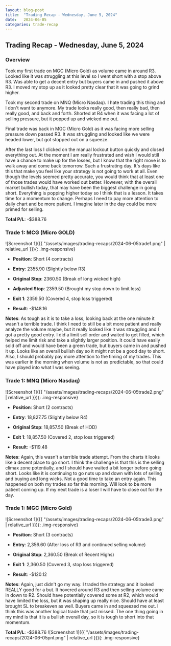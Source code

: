 ```yaml
---
layout: blog-post
title:  "Trading Recap - Wednesday, June 5, 2024"
date:   2024-06-05
categories: trade-recap
---
```


## Trading Recap - Wednesday, June 5, 2024

### Overview

Took my first trade on MGC (Micro Gold) as volume came in around R3. Looked like it was struggling at this level so I went short with a stop above R3. Was able to get a decent entry but buyers came in and pushed it above R3. I moved my stop up as it looked pretty clear that it was going to grind higher. 

Took my second trade on MNQ (Micro Nasdaq). I hate trading this thing and I don't want to anymore. My trade looks really good, then really bad, then really good, and back and forth. Shorted at R4 when it was facing a lot of selling pressure, but it popped up and wicked me out.

Final trade was back in MGC (Micro Gold) as it was facing more selling pressure down passed R3. It was struggling and looked like we were headed lower, but got stopped out on a squeeze. 

After the last loss I clicked on the manual lockout button quickly and closed everything out. At the moment I am really frustrated and wish I would still have a chance to make up for the losses, but I know that the right move is to walk away and come back tomorrow. Such a frustrating day. It's days like this that make you feel like your strategy is not going to work at all. Even though the levels seemed pretty accurate, you would think that at least one of those trades would have worked out better. However, with the overall market bullish today, that may have been the biggest challenge in going short. Everything is popping higher today so I think that is a lesson. It takes time for a momentum to change. Perhaps I need to pay more attention to daily chart and be more patient. I imagine later in the day could be more primed for selling. 


**Total P/L**: -$388.76


### Trade 1: MCG (Micro GOLD)
![Screenshot 1]({{ "/assets/images/trading-recaps/2024-06-05trade1.png" | relative_url }}){: .img-responsive}
- **Position**: Short (4 contracts)
- **Entry**: 2355.90 (Slightly below R3)
- **Original Stop**: 2360.50 (Break of long wicked high)
- **Adjusted Stop**: 2359.50 (Brought my stop down to limit loss)
- **Exit 1**: 2359.50 (Covered 4, stop loss triggered)


- **Result**: -$148.16

**Notes**: As tough as it is to take a loss, looking back at the one minute it wasn't a terrible trade. I think I need to still be a bit more patient and really analyze the volume maybe, but it really looked like it was struggling and I got a pretty good entry. I did a limit sell order and waited to get filled, which helped me limit risk and take a slightly larger position. It could have easily sold off and would have been a green trade, but buyers came in and pushed it up. Looks like an overall bullish day so it might not be a good day to short. Also, I should probably pay more attention to the timing of my trades. This was earlier in the morning when volume is not as predictable, so that could have played into what I was seeing. 



### Trade 1: MNQ (Micro Nasdaq)

![Screenshot 1]({{ "/assets/images/trading-recaps/2024-06-05trade2.png" | relative_url }}){: .img-responsive}
- **Position**: Short (2 contracts)
- **Entry**: 18,827.75 (Slightly below R4)
- **Original Stop**: 18,857.50 (Break of HOD)
- **Exit 1**: 18,857.50 (Covered 2, stop loss triggered)


- **Result**: -$119.48

**Notes**: Again, this wasn't a terrible trade attempt. From the charts it looks like a decent place to go short. I think the challenge is that this is the selling climax zone potentially, and I should have waited a bit longer before going short. Looks like it is continuing to go nuts up and down with lots of selling and buying and long wicks. Not a good time to take an entry again. This happened on both my trades so far this morning. Will look to be more patient coming up. If my next trade is a loser I will have to close out for the day. 




### Trade 1: MGC (Micro Gold)

![Screenshot 1]({{ "/assets/images/trading-recaps/2024-06-05trade3.png" | relative_url }}){: .img-responsive}

- **Position**: Short (3 contracts)
- **Entry**: 2,356.60 (After loss of R3 and continued selling volume)
- **Original Stop**: 2,360.50 (Break of Recent Highs)
- **Exit 1**: 2,360.50 (Covered 3, stop loss triggered)


- **Result**: -$120.12

**Notes**: Again, just didn't go my way. I traded the strategy and it looked REALLY good for a but. It hovered around R3 and then selling volume came in down to R2. Should have potentially covered some at R2, which would have limited the loss, but it was shaping up really nice. Should have at least brought SL to breakeven as well. Buyers came in and squeezed me out. I think this was another logical trade that just missed. The one thing going in my mind is that it is a bullish overall day, so it is tough to short into that momentum. 

**Total P/L**: -$388.76
![Screenshot 1]({{ "/assets/images/trading-recaps/2024-06-05pnl.png" | relative_url }}){: .img-responsive}
